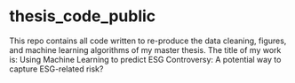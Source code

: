 # thesis_code_public
This repo contains all code written to re-produce the data cleaning, figures, and machine learning algorithms of my master thesis. The title of my work is: Using Machine Learning to predict ESG Controversy: A potential way to capture ESG-related risk?
